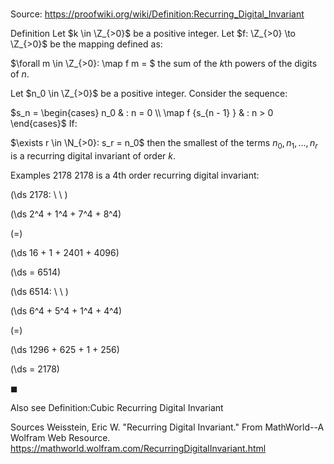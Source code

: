 # 

Source: https://proofwiki.org/wiki/Definition:Recurring_Digital_Invariant



Definition
Let $k \in \Z_{>0}$ be a positive integer.
Let $f: \Z_{>0} \to \Z_{>0}$ be the mapping defined as:

$\forall m \in \Z_{>0}: \map f m = $ the sum of the $k$th powers of the digits of $n$.

Let $n_0 \in \Z_{>0}$ be a positive integer.
Consider the sequence:

$s_n = \begin{cases} n_0 & : n = 0 \\
\map f {s_{n - 1} } & : n > 0 \end{cases}$
If:

$\exists r \in \N_{>0}: s_r = n_0$
then the smallest of the terms $n_0, n_1, \ldots, n_r$ is a recurring digital invariant of order $k$.


Examples
2178
$2178$ is a $4$th order recurring digital invariant:








\(\ds 2178: \ \ \)





\(\ds 2^4 + 1^4 + 7^4 + 8^4\)

\(=\)







\(\ds 16 + 1 + 2401 + 4096\)

\(\ds = 6514\)












\(\ds 6514: \ \ \)





\(\ds 6^4 + 5^4 + 1^4 + 4^4\)

\(=\)







\(\ds 1296 + 625 + 1 + 256\)

\(\ds = 2178\)







$\blacksquare$


Also see
Definition:Cubic Recurring Digital Invariant


Sources
Weisstein, Eric W. "Recurring Digital Invariant." From MathWorld--A Wolfram Web Resource.  https://mathworld.wolfram.com/RecurringDigitalInvariant.html




